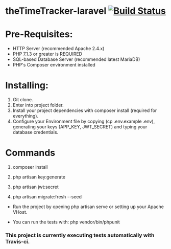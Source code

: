# theTimeTracker-laravel [![Build Status](https://travis-ci.com/JulianSansat/theTimeTracker-laravel.svg?branch=master)](https://travis-ci.com/JulianSansat/theTimeTracker-laravel)

# Pre-Requisites:

* HTTP Server (recommended Apache 2.4.x)
* PHP 7.1.3 or greater is REQUIRED
* SQL-based Database Server (recommended latest MariaDB)
* PHP's Composer environment installed

# Installing:

1. Git clone.
2. Enter into project folder.
3. Install your project dependencies with composer install (required for everything).
4. Configure your Environment file by copying (cp .env.example .env), generating your keys (APP_KEY, JWT_SECRET) and typing your database credentials.

# Commands
1. composer install
2. php artisan key:generate
3. php artisan jwt:secret

4. php artisan migrate:fresh --seed

* Run the project by opening php artisan serve or setting up your Apache VHost.

* You can run the tests with: php vendor/bin/phpunit

### This project is currently executing tests automatically with Travis-ci.


